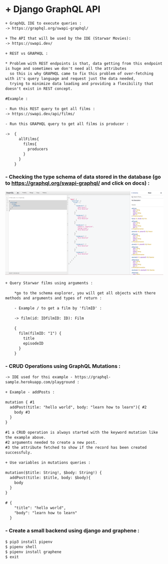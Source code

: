 # + Django GraphQL API

    + GraphQL IDE to execute queries :
    -> https://graphql.org/swapi-graphql/

    + The API that will be used by the IDE (Starwar Movies):
    -> https://swapi.dev/

    + REST vs GRAPHQL :

    * Problem with REST endpoints is that, data getting from this endpoint is huge and sometimes we don't need all the attributes
      so this is why GRAPHQL came to fix this problem of over-fetching with it's query language and request just the data needed,
      trying to minimize data loading and providing a flexibility that doesn't exist in REST concept.

    #Example :

    - Run this REST query to get all films :
    -> https://swapi.dev/api/films/

    - Run this GRAPHQL query to get all films is producer :

    ->  {
          allFilms{
            films{
              producers
            }
          }
        }


### - Checking the type schema of data stored in the database (go to https://graphql.org/swapi-graphql/ and click on docs) :

![](./static/schema_explorer.png)

    + Query Starwar films using arguments :

        *go to the schema explorer, you will get all objects with there methods and arguments and types of return :

        - Example / to get a film by 'filmID' :

        -> film(id: IDfilmID: ID): Film

        {
          film(filmID: "1") {
            title
            episodeID
          }
        }


### - CRUD Operations using GraphQL Mutations :

    -> IDE used for thsi example - https://graphql-sample.herokuapp.com/playground :

    + Example - addPosts :

    mutation { #1
      addPost(title: "hello world", body: "learn how to learn"){ #2
        body #3
      }
    }

    #1 a CRUD operation is always started with the keyword mutation like the example above.
    #2 arguments needed to create a new post.
    #3 the attribute fetched to show if the record has been created successfuly.

    + Use variables in mutations queries :

    mutation($title: String!, $body: String!) {
      addPost(title: $title, body: $body){
        body
      }
    }

    # {
        "title": "hello world",
        "body": "learn how to learn"
      }


### - Create a small backend using django and graphene :

    $ pip3 install pipenv
    $ pipenv shell
    $ pipenv install graphene
    $ exit
